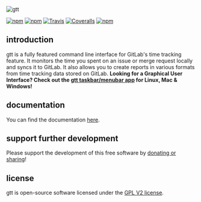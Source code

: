 ![gtt](https://raw.githubusercontent.com/kriskbx/gitlab-time-tracker/master/preview/icon.png)

<p align="center">

[![npm](https://img.shields.io/npm/dt/gitlab-time-tracker.svg?style=flat-square)](https://www.npmjs.com/package/gitlab-time-tracker)
[![npm](https://img.shields.io/npm/v/gitlab-time-tracker.svg?style=flat-square)](https://www.npmjs.com/package/gitlab-time-tracker)
[![Travis](https://img.shields.io/travis/kriskbx/gitlab-time-tracker.svg?style=flat-square)](https://travis-ci.org/kriskbx/gitlab-time-tracker)
[![Coveralls](https://img.shields.io/coveralls/kriskbx/gitlab-time-tracker.svg?style=flat-square)](https://coveralls.io/github/kriskbx/gitlab-time-tracker)
[![npm](https://img.shields.io/npm/l/gitlab-time-tracker.svg?style=flat-square)](https://www.npmjs.com/package/gitlab-time-tracker)

</p>

## introduction

gtt is a fully featured command line interface for GitLab's time tracking feature. It monitors the time you spent on an issue or merge request locally and syncs it to GitLab. It also allows you to create reports in various formats from time tracking data stored on GitLab. **Looking for a Graphical User Interface? Check out the [gtt taskbar/menubar app](https://github.com/kriskbx/gitlab-time-tracker-taskbar) for Linux, Mac & Windows!**

## documentation

You can find the documentation [here](https://github.com/kriskbx/gitlab-time-tracker/blob/master/documentation.md).

## support further development

Please support the development of this free software by [donating or sharing](https://github.com/kriskbx/gitlab-time-tracker/blob/master/documentation.md#support-further-development)!

## license

gtt is open-source software licensed under the [GPL V2 license](https://github.com/kriskbx/gitlab-time-tracker/blob/master/LICENSE).
